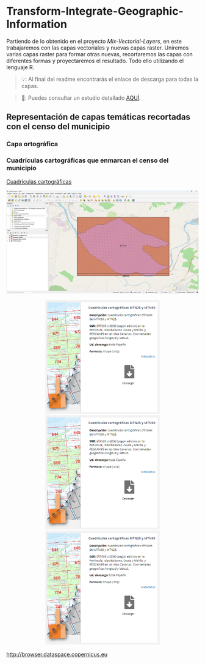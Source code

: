 # Transform-Integrate-Geographic-Information
Partiendo de lo obtenido en el proyecto _Mix-Vectorial-Layers_, en este trabajaremos con las capas vectoriales y nuevas capas raster. Uniremos varias capas raster para formar otras nuevas, recortaremos las capas con diferentes formas y proyectaremos el resultado. Todo ello utilizando el lenguaje R.

> 💡: Al final del readme encontrarás el enlace de descarga para todas la capas.

> 📑: Puedes consultar un estudio detallado [AQUÍ](http://sitex.gobex.es/SITEX/centrodescargas/view/2).

## Representación de capas temáticas recortadas con el censo del municipio

### Capa ortográfica




### Cuadrículas cartográficas que enmarcan el censo del municipio

[Cuadrículas cartográficas](http://sitex.gobex.es/SITEX/centrodescargas/view/2)

![](/img/Mix-Vectorial-Layers/cutMTN25.png)

<p align="center">
  <img src="/img/Mix-Vectorial-Layers/MTN25.png" alt="Imagen 1" width="300"/>
  <img src="/img/Mix-Vectorial-Layers/MTN25.png" alt="Imagen 2" width="300"/>
  <img src="/img/Mix-Vectorial-Layers/MTN25.png" alt="Imagen 3" width="300"/>
</p>




http://browser.dataspace.copernicus.eu
